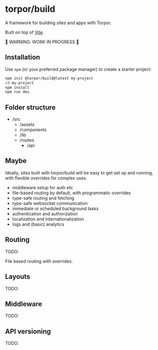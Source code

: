 # torpor/build

A framework for building sites and apps with Torpor.

Built on top of [Vite](https://vite.dev).

🚧 WARNING: WORK IN PROGRESS 🚧

## Installation

Use `npm` (or your preferred package manager) to create a starter project:

```bash
npm init @torpor/build@latest my-project
cd my-project
npm install
npm run dev
```

## Folder structure

- /src
  - /assets
  - /components
  - /lib
  - /routes
    - /api

## Maybe

Ideally, sites built with torpor/build will be easy to get set up and running, with flexible overrides for complex uses.

- middleware setup for auth etc
- file-based routing by default, with programmatic overrides
- type-safe routing and fetching
- type-safe websocket communication
- immediate or scheduled background tasks
- authentication and authorization
- localization and internationalization
- logs and (basic) analytics

## Routing

TODO:

File based routing with overrides.

## Layouts

TODO:

## Middleware

TODO:

## API versioning

TODO:
